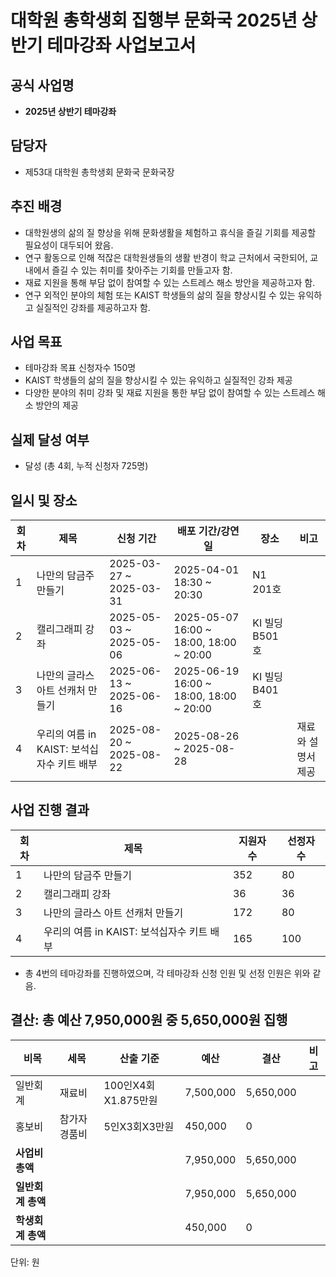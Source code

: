 # 대학원 총학생회 집행부 문화국 2025년 상반기 테마강좌 사업보고서


## 공식 사업명
-	**2025년 상반기 테마강좌**


## 담당자
-	제53대 대학원 총학생회 문화국 문화국장


## 추진 배경
-	대학원생의 삶의 질 향상을 위해 문화생활을 체험하고 휴식을 즐길 기회를 제공할 필요성이 대두되어 왔음.
-	연구 활동으로 인해 적잖은 대학원생들의 생활 반경이 학교 근처에서 국한되어, 교내에서 즐길 수 있는 취미를 찾아주는 기회를 만들고자 함.
-	재료 지원을 통해 부담 없이 참여할 수 있는 스트레스 해소 방안을 제공하고자 함.
-	연구 외적인 분야의 체험 또는 KAIST 학생들의 삶의 질을 향상시킬 수 있는 유익하고 실질적인 강좌를 제공하고자 함.


## 사업 목표
-	테마강좌 목표 신청자수 150명
-	KAIST 학생들의 삶의 질을 향상시킬 수 있는 유익하고 실질적인 강좌 제공
-	다양한 분야의 취미 강좌 및 재료 지원을 통한 부담 없이 참여할 수 있는 스트레스 해소 방안의 제공



## 실제 달성 여부
- 달성 (총 4회, 누적 신청자 725명)


## 일시 및 장소
|**회차**|**제목**|**신청 기간**|**배포 기간/강연일**|**장소**|**비고**|
|--|--|--|--|--|--|
| 1 | 나만의 담금주 만들기 | 2025-03-27 ~ 2025-03-31 | 2025-04-01 18:30 ~ 20:30 | N1 201호 | |
| 2 | 캘리그래피 강좌 | 2025-05-03 ~ 2025-05-06 | 2025-05-07 16:00 ~ 18:00, 18:00 ~ 20:00 | KI 빌딩 B501호 | |
| 3 | 나만의 글라스 아트 선캐처 만들기 | 2025-06-13 ~ 2025-06-16 |  2025-06-19 16:00 ~ 18:00, 18:00 ~ 20:00 | KI 빌딩 B401호 | |
| 4 | 우리의 여름 in KAIST: 보석십자수 키트 배부 | 2025-08-20 ~ 2025-08-22 | 2025-08-26 ~ 2025-08-28 | | 재료와 설명서 제공 |


## 사업 진행 결과
|**회차**|**제목**|**지원자 수**|**선정자 수**|
|--|--|--|--|
| 1 | 나만의 담금주 만들기 |  352 | 80 |
| 2 | 캘리그래피 강좌 | 36 | 36 |
| 3 | 나만의 글라스 아트 선캐처 만들기 | 172 | 80 |
| 4 | 우리의 여름 in KAIST: 보석십자수 키트 배부 | 165 | 100 |
-	총 4번의 테마강좌를 진행하였으며, 각 테마강좌 신청 인원 및 선정 인원은 위와 같음.


## 결산: 총 예산 7,950,000원 중 5,650,000원 집행
|**비목**|**세목**|**산출 기준**|**예산**|**결산**|**비고**|
|--|--|--|--|--|--|
| 일반회계 | 재료비 | 100인X4회X1.875만원 | 7,500,000 | 5,650,000 ||
| 홍보비 | 참가자 경품비 | 5인X3회X3만원 | 450,000 | 0 ||
|**사업비 총액**|||7,950,000 | 5,650,000 ||
|**일반회계 총액**|||7,950,000 | 5,650,000 ||
|**학생회계 총액**|||450,000 | 0 ||

단위: 원


